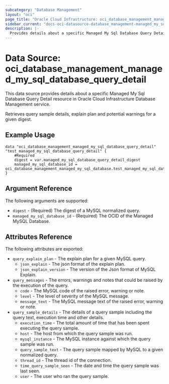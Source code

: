 ```yaml
---
subcategory: "Database Management"
layout: "oci"
page_title: "Oracle Cloud Infrastructure: oci_database_management_managed_my_sql_database_query_detail"
sidebar_current: "docs-oci-datasource-database_management-managed_my_sql_database_query_detail"
description: |-
  Provides details about a specific Managed My Sql Database Query Detail in Oracle Cloud Infrastructure Database Management service
---
```


# Data Source: oci_database_management_managed_my_sql_database_query_detail
This data source provides details about a specific Managed My Sql Database Query Detail resource in Oracle Cloud Infrastructure Database Management service.

Retrieves query sample details, explain plan and potential warnings for a given digest.


## Example Usage

```hcl
data "oci_database_management_managed_my_sql_database_query_detail" "test_managed_my_sql_database_query_detail" {
	#Required
	digest = var.managed_my_sql_database_query_detail_digest
	managed_my_sql_database_id = oci_database_management_managed_my_sql_database.test_managed_my_sql_database.id
}
```

## Argument Reference

The following arguments are supported:

* `digest` - (Required) The digest of a MySQL normalized query.
* `managed_my_sql_database_id` - (Required) The OCID of the Managed MySQL Database.


## Attributes Reference

The following attributes are exported:

* `query_explain_plan` - The explain plan for a given MySQL query.
	* `json_explain` - The json format of the explain plan.
	* `json_explain_version` - The version of the Json format of MySQL Explain.
* `query_messages` - The errors, warnings and notes that could be raised by the execution of the query.
	* `code` - The MySQL code of the raised error, warning or note.
	* `level` - The level of severity of the MySQL message.
	* `message_text` - The MySQL message text of the raised error, warning or note.
* `query_sample_details` - The details of a query sample including the query text, execution time and other details.
	* `execution_time` - The total amount of time that has been spent executing the query sample.
	* `host` - The host from which the query sample was run.
	* `mysql_instance` - The MySQL instance against which the query sample was run.
	* `query_sample_text` - The query sample mapped by MySQL to a given normalized query.
	* `thread_id` - The thread id of the connection.
	* `time_query_sample_seen` - The date and time the query sample was last seen.
	* `user` - The user who ran the query sample.

